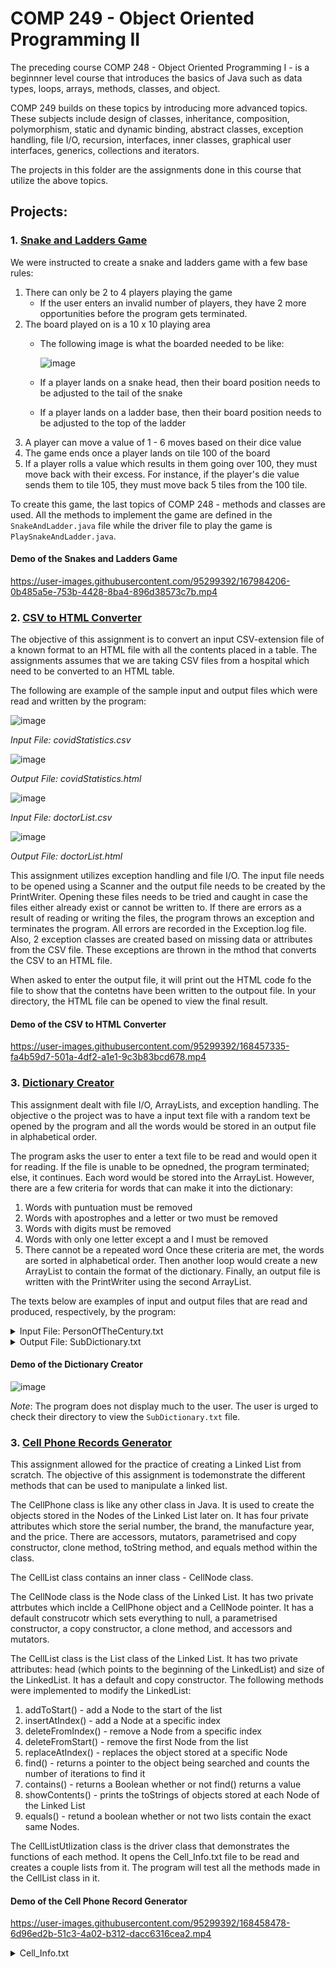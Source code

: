 # COMP 249 - Object Oriented Programming II

The preceding course COMP 248 - Object Oriented Programming I - is a beginnner level course that introduces the basics of Java such as data types, loops, arrays, methods, classes, and object. 

COMP 249 builds on these topics by introducing more advanced topics. These subjects include design
of classes, inheritance, composition, polymorphism, static and dynamic binding, abstract classes,
exception handling, file I/O, recursion, interfaces, inner classes, graphical user interfaces,
generics, collections and iterators.

The projects in this folder are the assignments done in this course that utilize the above topics.

## Projects:

### 1. [Snake and Ladders Game](https://github.com/m-coscia/Winter-2022-Projects/tree/main/COMP249/Snakes%20and%20Ladders%20Game)
We were instructed to create a snake and ladders game with a few base rules:
1. There can only be 2 to 4 players playing the game
    - If the user enters an invalid number of players, they have 2 more opportunities before the program gets terminated.
2. The board played on is a 10 x 10 playing area
    - The following image is what the boarded needed to be like:
    
      ![image](https://user-images.githubusercontent.com/95299392/167700978-cb3c16ab-7147-4ba2-8624-abf82403c3e3.png)
      
    - If a player lands on a snake head, then their board position needs to be adjusted to the tail of the snake
    - If a player lands on a ladder base, then their board position needs to be adjusted to the top of the ladder
3. A player can move a value of 1 - 6 moves based on their dice value
4. The game ends once a player lands on tile 100 of the board
5. If a player rolls a value which results in them going over 100, they must move back with their excess. For instance, if the player's die value sends them to tile 105, they must move back 5 tiles from the 100 tile.

To create this game, the last topics of COMP 248 - methods and classes are used. All the methods to implement the game are defined in the `SnakeAndLadder.java` file while the driver file to play the game is `PlaySnakeAndLadder.java`.

#### Demo of the Snakes and Ladders Game

https://user-images.githubusercontent.com/95299392/167984206-0b485a5e-753b-4428-8ba4-896d38573c7b.mp4

### 2. [CSV to HTML Converter](https://github.com/m-coscia/Winter-2022-Projects/tree/main/COMP249/CSV%20to%20HTML%20Program)
The objective of this assignment is to convert an input CSV-extension file of a known format to an HTML file with all the contents placed in a table. The assignments assumes that we are taking CSV files from a hospital which need to be converted to an HTML table. 

The following are example of the sample input and output files which were read and written by the program:

![image](https://user-images.githubusercontent.com/95299392/168455916-3607c693-4e47-4d1f-9084-eaa3c5e4b543.png)

_Input File: covidStatistics.csv_

![image](https://user-images.githubusercontent.com/95299392/168456034-f4cb29a7-a1f0-4ba0-ac4f-6a8235e42449.png)

_Output File: covidStatistics.html_

![image](https://user-images.githubusercontent.com/95299392/168455956-dad656f5-309d-4515-8753-84d9ad216b07.png)

_Input File: doctorList.csv_

![image](https://user-images.githubusercontent.com/95299392/168456074-5e853cc1-5eb1-4745-ad0c-35524b652ba2.png)

_Output File: doctorList.html_

This assignment utilizes exception handling and file I/O. The input file needs to be opened using a Scanner and the output file needs to be created by the PrintWriter. Opening these files needs to be tried and caught in case the files either already exist or cannot be written to. If there are errors as a result of reading or writing the files, the program throws an exception and terminates the program. All errors are recorded in the Exception.log file. Also, 2 exception classes are created based on missing data or attributes from the CSV file. These exceptions are thrown in the mthod that converts the CSV to an HTML file.

When asked to enter the output file, it will print out the HTML code fo the file to show that the contetns have been written to the outpout file. In your directory, the HTML file can be opened to view the final result.

#### Demo of the CSV to HTML Converter

https://user-images.githubusercontent.com/95299392/168457335-fa4b59d7-501a-4df2-a1e1-9c3b83bcd678.mp4

### 3. [Dictionary Creator](https://github.com/m-coscia/Winter-2022-Projects/tree/main/COMP249/Create%20a%20Dictionary)

This assignment dealt with file I/O, ArrayLists, and exception handling. The objective o the project was to have a input text file with a random text be opened by the program and all the words would be stored in an output file in alphabetical order.

The program asks the user to enter a text file to be read and would open it for reading. If the file is unable to be opnedned, the program terminated; else, it continues. Each word would be stored into the ArrayList. However, there are a few criteria for words that can make it into the dictionary:
1. Words with puntuation must be removed
2. Words with apostrophes and a letter or two must be removed
3. Words with digits must be removed
4. Words with only one letter except a and I must be removed
5. There cannot be a repeated word
Once these criteria are met, the words are sorted in alphabetical order. Then another loop would create a new ArrayList to contain the format of the dictionary. Finally, an output file is written with the PrintWriter using the second ArrayList.

The texts below are examples of input and output files that are read and produced, respectively, by the program:

<details>
<summary>Input File: PersonOfTheCentury.txt </summary>
    <pre>
Albert Einstein is the most influential physicist of the 20th century, and just might be the most famous scientist to have ever lived. He was only 26 when in 1905, he had 
four separate papers published, electrifying the field of physics and rocketing him to global renown. Among them were his ground-breaking special theory of relativity, as 
well as his famous equation, E = mc², which asserted that matter could be turned into energy. Not since Isaac Newton had one man so drastically altered our understanding 
of how the universe works.

Yet while Einstein clearly had a knack for science and mathematics from an early age, he did not excel at everything he put his mind to. He went to elementary school and 
later grammar school in Munich, where he felt alienated and stifled by the school’s rigid pedagogical approach. He was an average pupil, and experienced speech challenges, 
which permanently influenced his view of education and human potential.

It was largely in his private time, in fact, that Einstein’s passion and inquisitiveness for science and mathematics first flourished. And after finishing his studies in 
Zurich in 1900, it was again in his leisure time, while working at the Swiss Patent Office as a young adult, that he developed many of his most influential theories.
Albert Einstein was awarded the Nobel Prize for Physics in 1921, but history would soon intervene. The Nazis were on the rise in his native Germany, and the Jewish born 
Einstein was targeted for assassination. He moved to the United States in 1933, and worked at Princeton University in New Jersey for the rest of his days. There he became 
a central figure in the fight to curtail the use of the atom bomb, and a strong voice against racism and nationalism.

Einstein’s name has become synonymous with genius and creativity. Named Person of the Century by TIME in 1999, Einstein is a rare icon, whose wisdom extended far beyond 
the realm of science to reveal a man with an almost childlike sense of wonder and a profound love of humanity.

Some of the Most Inspiring Albert Einstein Quotes are:
Few are those who see with their own eyes and feel with their own hearts.
Imagination is more important than knowledge. Knowledge is limited. Imagination encircles the world.
Unthinking respect for authority is the greatest enemy of truth.
Try not to become a man of success, but rather try to become a man of value.
I am by heritage a Jew, by citizenship a Swiss, and by makeup a human being, and only a human being, without any special attachment to any state or national entity whatsoever.
Great spirits have always encountered violent opposition from mediocre minds.
Not everything that can be counted counts, and not everything that counts can be counted.
Everybody is a genius. But if you judge a fish by its ability to climb a tree, it will live its whole life believing that it is stupid.
Look deep into nature, and then you will understand everything better.
All religions, arts and sciences are branches of the same tree.
Any intelligent fool can make things bigger and more complex. It takes a touch of genius, and a lot of courage to move in the opposite direction.
A man should look for what is, and not for what he thinks should be.
In the middle of difficulty lies opportunity.
A person who never made a mistake never tried anything new.
Education is what remains after one has forgotten what one has learned in school.
A table, a chair, a bowl of fruit and a violin; what else does a man need to be happy? 
A human being is part of a whole called by us the universe.
The important thing is to not stop questioning. Curiosity has its own reason for existing.
A question that sometimes drives me hazy: am I or are the others crazy?
Anger dwells only in the bosom of fools.
Life is like riding a bicycle. To keep your balance you must keep moving.
Concern for man and his fate must always form the chief interest of all technical endeavors. Never forget this in the midst of your diagrams and equations.
There are only two ways to live your life. One is as though nothing is a miracle. The other is as though everything is a miracle.
All that is valuable in human society depends upon the opportunity for development accorded the individual.
Once you stop learning, you start dying.
It’s not that I’m so smart, it’s just that I stay with problems longer.
It has become appallingly obvious that our technology has exceeded our humanity.
Only one who devotes himself to a cause with his whole strength and soul can be a true master. For this reason mastery demands all of a person.
He who can no longer pause to wonder and stand rapt in awe, is as good as dead; his eyes are closed.
I have no special talent. I am only passionately curious.
Weak people revenge. Strong people forgive. Intelligent people ignore.
A ship is always safe at shore but that is not what it’s built for.
What is right is not always popular, and what is popular is not always right.
Education is not the learning of facts, it’s rather the training of the mind to think.
I speak to everyone in the same way, whether he is the garbage man or the president of the university.
I am thankful for all of those who said NO to me. Its because of them I’m doing it myself.
Never give up on what you really want to do. The person with big dreams is more powerful than the one with all the facts.
Common sense is the collection of prejudices acquired by age eighteen. </pre>
</details>

<details>
    <summary>Output File: SubDictionary.txt</summary>
 <pre>This sub-dictionary includes 444 entries.

A
==
A
ABILITY
ACCORDED
ACQUIRED
ADULT
AFTER
AGAINST
AGE
ALBERT
ALIENATED
ALL
ALMOST
ALTERED
ALWAYS
AM
AMONG
AN
AND
ANGER
ANY
ANYTHING
APPALLINGLY
APPROACH
ARE
ARTS
AS
ASSASSINATION
ASSERTED
AT
ATOM
ATTACHMENT
AUTHORITY
AVERAGE
AWARDED
AWE

B
==
BALANCE
BE
BECAME
BECAUSE
BECOME
BEING
BELIEVING
BETTER
BEYOND
BICYCLE
BIG
BIGGER
BOMB
BORN
BOSOM
BOWL
BRANCHES
BUILT
BUT
BY

C
==
CALLED
CAN
CAUSE
CENTRAL
CENTURY
CHAIR
CHALLENGES
CHIEF
CHILDLIKE
CITIZENSHIP
CLEARLY
CLIMB
CLOSED
COLLECTION
COMMON
COMPLEX
CONCERN
COULD
COUNTED
COUNTS
COURAGE
CRAZY
CREATIVITY
CURIOSITY
CURIOUS
CURTAIL

D
==
DAYS
DEAD
DEEP
DEMANDS
DEPENDS
DEVELOPED
DEVELOPMENT
DEVOTES
DIAGRAMS
DID
DIFFICULTY
DIRECTION
DO
DOES
DOING
DRASTICALLY
DREAMS
DRIVES
DWELLS
DYING

E
==
EARLY
EDUCATION
EIGHTEEN
EINSTEIN
ELECTRIFYING
ELEMENTARY
ELSE
ENCIRCLES
ENCOUNTERED
ENDEAVORS
ENEMY
ENERGY
ENTITY
EQUATION
EQUATIONS
EVER
EVERYBODY
EVERYONE
EVERYTHING
EXCEEDED
EXCEL
EXISTING
EXPERIENCED
EXTENDED
EYES

F
==
FACT
FACTS
FAMOUS
FAR
FATE
FEEL
FELT
FEW
FIELD
FIGHT
FIGURE
FINISHING
FIRST
FISH
FLOURISHED
FOOL
FOOLS
FOR
FORGET
FORGIVE
FORGOTTEN
FORM
FROM
FRUIT

G
==
GARBAGE
GENIUS
GERMANY
GIVE
GLOBAL
GOOD
GRAMMAR
GREAT
GREATEST
GROUND-BREAKING

H
==
HAD
HAPPY
HAS
HAVE
HAZY
HE
HEARTS
HERITAGE
HIM
HIMSELF
HIS
HOW
HUMAN
HUMANITY

I
==
I
ICON
IF
IGNORE
IMAGINATION
IMPORTANT
IN
INDIVIDUAL
INFLUENCED
INFLUENTIAL
INQUISITIVENESS
INSPIRING
INTELLIGENT
INTEREST
INTERVENE
INTO
IS
ISAAC
IT
ITS

J
==
JERSEY
JEW
JEWISH
JUDGE
JUST

K
==
KEEP
KNACK
KNOWLEDGE

L
==
LARGELY
LATER
LEARNED
LEARNING
LEISURE
LIES
LIFE
LIKE
LIMITED
LIVE
LIVED
LONGER
LOOK
LOT
LOVE

M
==
MADE
MAKE
MAKEUP
MAN
MANY
MASTER
MASTERY
MATHEMATICS
MATTER
MC²
ME
MEDIOCRE
MIDDLE
MIDST
MIGHT
MIND
MINDS
MIRACLE
MISTAKE
MORE
MOST
MOVE
MOVED
MOVING
MUNICH
MUST
MYSELF

N
==
NAME
NAMED
NATIONAL
NATIONALISM
NATIVE
NATURE
NAZIS
NEED
NEVER
NEW
NEWTON
NO
NOBEL
NOT
NOTHING

O
==
OBVIOUS
OF
OFFICE
ON
ONCE
ONE
ONLY
OPPORTUNITY
OPPOSITE
OPPOSITION
OR
OTHER
OTHERS
OUR
OWN

P
==
PAPERS
PART
PASSION
PASSIONATELY
PATENT
PAUSE
PEDAGOGICAL
PEOPLE
PERMANENTLY
PERSON
PHYSICIST
PHYSICS
POPULAR
POTENTIAL
POWERFUL
PREJUDICES
PRESIDENT
PRIVATE
PRIZE
PROBLEMS
PROFOUND
PUBLISHED
PUPIL
PUT
Princeton

Q
==
QUESTION
QUESTIONING
QUOTES

R
==
RACISM
RAPT
RATHER
REALLY
REALM
REASON
RELATIVITY
RELIGIONS
REMAINS
RENOWN
RESPECT
REST
REVEAL
REVENGE
RIDING
RIGHT
RIGID
RISE
ROCKETING

S
==
SAFE
SAID
SAME
SCHOOL
SCIENCE
SCIENCES
SCIENTIST
SEE
SENSE
SHIP
SHORE
SHOULD
SINCE
SMART
SO
SOCIETY
SOME
SOMETIMES
SOUL
SPEAK
SPECIAL
SPEECH
SPIRITS
STAND
START
STATE
STATES
STAY
STIFLED
STOP
STRENGTH
STRONG
STUDIES
STUPID
SUCCESS
SWISS
SYNONYMOUS

T
==
TABLE
TAKES
TALENT
TARGETED
TECHNICAL
TECHNOLOGY
THAN
THANKFUL
THAT
THE
THEIR
THEM
THEN
THEORIES
THEORY
THERE
THING
THINGS
THINK
THINKS
THIS
THOSE
THOUGH
TIME
TO
TOUCH
TRAINING
TREE
TRIED
TRUE
TRUTH
TRY
TURNED
TWO

U
==
UNDERSTAND
UNDERSTANDING
UNITED
UNIVERSE
UNIVERSITY
UNTHINKING
UP
UPON
US
USE

V
==
VALUABLE
VALUE
VIEW
VIOLENT
VIOLIN
VOICE

W
==
WANT
WAS
WAY
WAYS
WEAK
WELL
WENT
WERE
WHAT
WHATSOEVER
WHERE
WHETHER
WHICH
WHILE
WHO
WHOLE
WHOSE
WILL
WISDOM
WITH
WITHOUT
WONDER
WORKING
WORKS
WORLD

X
==

Y
==
YET
YOU
YOUNG
YOUR

Z
==
ZURICH</pre>
</details>

#### Demo of the Dictionary Creator

![image](https://user-images.githubusercontent.com/95299392/168457825-c8a42f89-de7c-4ce2-b5ba-345d98ee3d91.png)

_Note_: The program does not display much to the user. The user is urged to check their directory to view the `SubDictionary.txt` file.

### 3. [Cell Phone Records Generator](https://github.com/m-coscia/Winter-2022-Projects/tree/main/COMP249/Phone%20Book%20Creator)
This assignment allowed for the practice of creating a Linked List from scratch. The objective of this assignment is todemonstrate the different methods that can be used to manipulate a linked list.

The CellPhone class is like any other class in Java. It is used to create the objects stored in the Nodes of the Linked List later on. It has four private attributes which store the serial number, the brand, the manufacture year, and the price. There are accessors, mutators, parametrised and copy constructor, clone method, toString method, and equals method within the class.

The CellList class contains an inner class - CellNode class.

The CellNode class is the Node class of the Linked List. It has two private attrbutes which inclde a CellPhone object and a CellNode pointer. It has a default construcotr which sets everything to null, a parametrised constructor, a copy constructor, a clone method, and accessors and mutators.

The CellList class is the List class of the Linked List. It has two private attributes: head (which points to the beginning of the LinkedList) and size of the LinkedList. It has a default and copy constructor. The following methods were implemented to modify the LinkedList: 
1. addToStart() - add a Node to the start of the list
2. insertAtIndex() - add a Node at a specific index
3. deleteFromIndex() - remove a Node from a specific index
4. deleteFromStart() - remove the first Node from the list
5. replaceAtIndex() - replaces the object stored at a specific Node
6. find() - returns a pointer to the object being searched and counts the number of iterations to find it
7. contains() - returns a Boolean whether or not find() returns a value
8. showContents() - prints the toStrings of objects stored at each Node of the Linked List
9. equals() - retund a boolean whether or not two lists contain the exact same Nodes.

The CellListUtlization class is the driver class that demonstrates the functions of each method. It opens the Cell_Info.txt file to be read and creates a couple lists from it. The program will test all the methods made in the CellList class in it.

#### Demo of the Cell Phone Record Generator

https://user-images.githubusercontent.com/95299392/168458478-6d96ed2b-51c3-4a02-b312-dacc6316cea2.mp4

<details>
<summary>Cell_Info.txt</summary>
<pre>3890909 Samsung		987.28 2022 
2787985 Acer	 	572.20 2013
4900088 LG       		232.99 2008
1989000 Nokia    		237.24 2006
0089076 Sharp    		564.22 2009
2887685 Motorola 		569.28 2012
7559090 Pansonic 		290.90 2005
2887460 Siemens  		457.28 2009
2887685 Apple	 	569.28 2015
6699001 Lenovo	 	237.29 2012
9675654 Nokia    		388.00 2009
1119002 Motorola 		457.28 2008
5000882 Apple  		977.27 2020
8888902 Samsung    	810.35 2017
5890779 Motorola 		457.28 2007
7333403 BenQ     		659.00 2009
2999900 Siemens  		457.28 2006
6987612 HTC		 	577.25 2009
8888902 BenQ     		410.35 2009
8006832 Motorola 		423.22 2019
5555902 SonyEricsson 	177.11 2007
9873330 Nokia		677.90 2010
8888902 BenQ     		410.35 2009
5909887 Apple		726.99 2017
2389076 BlackBerry    	564.22 2010
1119000 SonyEricsson 	347.94 2009 </pre>
</details>


